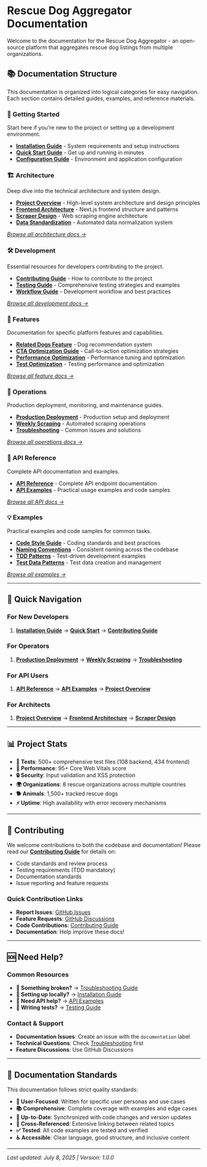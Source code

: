 # Rescue Dog Aggregator Documentation

Welcome to the documentation for the Rescue Dog Aggregator - an open-source platform that aggregates rescue dog listings from multiple organizations.

## 📚 Documentation Structure

This documentation is organized into logical categories for easy navigation. Each section contains detailed guides, examples, and reference materials.

### 🚀 Getting Started
Start here if you're new to the project or setting up a development environment.

- **[Installation Guide](getting-started/installation.md)** - System requirements and setup instructions
- **[Quick Start Guide](getting-started/quick-start.md)** - Get up and running in minutes
- **[Configuration Guide](getting-started/configuration.md)** - Environment and application configuration

### 🏗️ Architecture
Deep dive into the technical architecture and system design.

- **[Project Overview](architecture/project-overview.md)** - High-level system architecture and design principles
- **[Frontend Architecture](architecture/frontend-architecture.md)** - Next.js frontend structure and patterns
- **[Scraper Design](architecture/scraper-design.md)** - Web scraping engine architecture
- **[Data Standardization](architecture/data-standardization.md)** - Automated data normalization system

*[Browse all architecture docs →](architecture/)*

### 🛠️ Development
Essential resources for developers contributing to the project.

- **[Contributing Guide](development/contributing.md)** - How to contribute to the project
- **[Testing Guide](development/testing.md)** - Comprehensive testing strategies and examples
- **[Workflow Guide](development/workflow.md)** - Development workflow and best practices

*[Browse all development docs →](development/)*

### 🎯 Features
Documentation for specific platform features and capabilities.

- **[Related Dogs Feature](features/related-dogs.md)** - Dog recommendation system
- **[CTA Optimization Guide](features/cta-optimization.md)** - Call-to-action optimization strategies
- **[Performance Optimization](features/performance-optimization.md)** - Performance tuning and optimization
- **[Test Optimization](features/test-optimization.md)** - Testing performance and optimization

*[Browse all feature docs →](features/)*

### 🔧 Operations
Production deployment, monitoring, and maintenance guides.

- **[Production Deployment](operations/production-deployment.md)** - Production setup and deployment
- **[Weekly Scraping](operations/weekly-scraping.md)** - Automated scraping operations
- **[Troubleshooting](operations/troubleshooting.md)** - Common issues and solutions

*[Browse all operations docs →](operations/)*

### 📖 API Reference
Complete API documentation and examples.

- **[API Reference](api/reference.md)** - Complete API endpoint documentation
- **[API Examples](api/examples.md)** - Practical usage examples and code samples

*[Browse all API docs →](api/)*

### 💡 Examples
Practical examples and code samples for common tasks.

- **[Code Style Guide](examples/code-style-guide.md)** - Coding standards and best practices
- **[Naming Conventions](examples/naming-conventions.md)** - Consistent naming across the codebase
- **[TDD Patterns](examples/tdd-patterns.md)** - Test-driven development examples
- **[Test Data Patterns](examples/test-data-patterns.md)** - Test data creation and management

*[Browse all examples →](examples/)*

---

## 🎯 Quick Navigation

### For New Developers
1. **[Installation Guide](getting-started/installation.md)** → **[Quick Start](getting-started/quick-start.md)** → **[Contributing Guide](development/contributing.md)**

### For Operators
1. **[Production Deployment](operations/production-deployment.md)** → **[Weekly Scraping](operations/weekly-scraping.md)** → **[Troubleshooting](operations/troubleshooting.md)**

### For API Users
1. **[API Reference](api/reference.md)** → **[API Examples](api/examples.md)** → **[Project Overview](architecture/project-overview.md)**

### For Architects
1. **[Project Overview](architecture/project-overview.md)** → **[Frontend Architecture](architecture/frontend-architecture.md)** → **[Scraper Design](architecture/scraper-design.md)**

---

## 📊 Project Stats

- **🧪 Tests**: 500+ comprehensive test files (108 backend, 434 frontend)
- **🚀 Performance**: 95+ Core Web Vitals score
- **🔒 Security**: Input validation and XSS protection
- **🌍 Organizations**: 8 rescue organizations across multiple countries
- **🐕 Animals**: 1,500+ tracked rescue dogs
- **⚡ Uptime**: High availability with error recovery mechanisms

---

## 🤝 Contributing

We welcome contributions to both the codebase and documentation! Please read our **[Contributing Guide](development/contributing.md)** for details on:

- Code standards and review process
- Testing requirements (TDD mandatory)
- Documentation standards
- Issue reporting and feature requests

### Quick Contribution Links
- **Report Issues**: [GitHub Issues](https://github.com/rescue-dog-aggregator/rescue-dog-aggregator/issues)
- **Feature Requests**: [GitHub Discussions](https://github.com/rescue-dog-aggregator/rescue-dog-aggregator/discussions)
- **Code Contributions**: [Contributing Guide](development/contributing.md)
- **Documentation**: Help improve these docs!

---

## 🆘 Need Help?

### Common Resources
- **🐛 Something broken?** → [Troubleshooting Guide](operations/troubleshooting.md)
- **🔧 Setting up locally?** → [Installation Guide](getting-started/installation.md)
- **📝 Need API help?** → [API Examples](api/examples.md)
- **🧪 Writing tests?** → [Testing Guide](development/testing.md)

### Contact & Support
- **Documentation Issues**: Create an issue with the `documentation` label
- **Technical Questions**: Check [Troubleshooting](operations/troubleshooting.md) first
- **Feature Discussions**: Use GitHub Discussions

---

## 📝 Documentation Standards

This documentation follows strict quality standards:

- **🎯 User-Focused**: Written for specific user personas and use cases
- **📚 Comprehensive**: Complete coverage with examples and edge cases
- **🔄 Up-to-Date**: Synchronized with code changes and version updates
- **🔗 Cross-Referenced**: Extensive linking between related topics
- **✅ Tested**: All code examples are tested and verified
- **♿ Accessible**: Clear language, good structure, and inclusive content

---

*Last updated: July 8, 2025 | Version: 1.0.0*